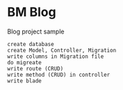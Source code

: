 # BM Blog 

Blog project sample

```
create database
create Model, Controller, Migration
write columns in Migration file
do migreate
write route (CRUD)
write method (CRUD) in controller
write blade 
```